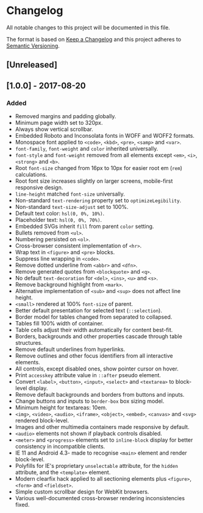 # Changelog
All notable changes to this project will be documented in this file.

The format is based on [Keep a Changelog](http://keepachangelog.com/en/1.0.0/) and this project adheres to [Semantic Versioning](http://semver.org/spec/v2.0.0.html).

## [Unreleased]

## [1.0.0] - 2017-08-20
### Added
- Removed margins and padding globally.
- Minimum page width set to 320px.
- Always show vertical scrollbar.
- Embedded Roboto and Inconsolata fonts in WOFF and WOFF2 formats.
- Monospace font applied to ``<code>``, ``<kbd>``, ``<pre>``, ``<samp>`` and ``<var>``.
- ``font-family``, ``font-weight`` and ``color`` inherited universally.
- ``font-style`` and ``font-weight`` removed from all elements except ``<em>``, ``<i>``, ``<strong>`` and ``<b>``.
- Root ``font-size`` changed from 16px to 10px for easier root em (``rem``) calculations.
- Root font size increases slightly on larger screens, mobile-first responsive design.
- ``line-height`` matched ``font-size`` universally.
- Non-standard ``text-rendering`` property set to ``optimizeLegibility``.
- Non-standard ``text-size-adjust`` set to 100%.
- Default text color: ``hsl(0, 0%, 10%)``.
- Placeholder text: ``hsl(0, 0%, 70%)``.
- Embedded SVGs inherit ``fill`` from parent ``color`` setting.
- Bullets removed from ``<ul>``.
- Numbering persisted on ``<ol>``.
- Cross-browser consistent implementation of ``<hr>``.
- Wrap text in ``<figure>`` and ``<pre>`` blocks.
- Suppress line wrapping in ``<code>``.
- Remove dotted underline from ``<abbr>`` and ``<dfn>``.
- Remove generated quotes from ``<blockquote>`` and ``<q>``.
- No default ``text-decoration`` for ``<del>``, ``<ins>``, ``<u>`` and ``<s>``.
- Remove background highlight from ``<mark>``.
- Alternative implementation of ``<sub>`` and ``<sup>`` does not affect line height.
- ``<small>`` rendered at 100% ``font-size`` of parent.
- Better default presentation for selected text (``::selection``).
- Border model for tables changed from separated to collapsed.
- Tables fill 100% width of container.
- Table cells adjust their width automatically for content best-fit.
- Borders, backgrounds and other properties cascade through table structures.
- Remove default underlines from hyperlinks.
- Remove outlines and other focus identifiers from all interactive elements.
- All controls, except disabled ones, show pointer cursor on hover.
- Print ``accesskey`` attribute value in ``::after`` pseudo element.
- Convert ``<label>``, ``<button>``, ``<input>``, ``<select>`` and ``<textarea>`` to block-level display.
- Remove default backgrounds and borders from buttons and inputs.
- Change buttons and inputs to ``border-box`` box sizing model.
- Minimum height for textareas: 10em.
- ``<img>``, ``<video>``, ``<audio>``, ``<iframe>``, ``<object>``, ``<embed>``, ``<canvas>`` and ``<svg>`` rendered block-level.
- Images and other multimedia containers made responsive by default.
- ``<audio>`` elements not shown if playback controls disabled.
- ``<meter>`` and ``<progress>`` elements set to ``inline-block`` display for better consistency in incompatible clients.
- IE 11 and Android 4.3- made to recognise ``<main>`` element and render block-level.
- Polyfills for IE's proprietary ``unselectable`` attribute, for the ``hidden`` attribute, and the ``<template>`` element.
- Modern clearfix hack applied to all sectioning elements plus ``<figure>``, ``<form>`` and ``<fieldset>``.
- Simple custom scrollbar design for WebKit browsers.
- Various well-documented cross-browser rendering inconsistencies fixed.
